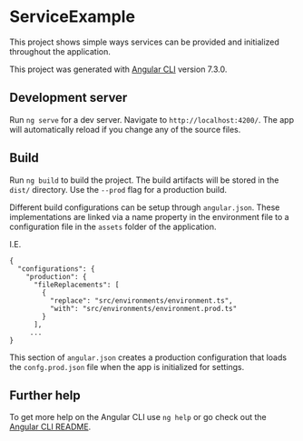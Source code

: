 # ServiceExample

This project shows simple ways services can be provided and initialized throughout the application.

This project was generated with [Angular CLI](https://github.com/angular/angular-cli) version 7.3.0.

## Development server

Run `ng serve` for a dev server. Navigate to `http://localhost:4200/`. The app will automatically reload if you change any of the source files.

## Build

Run `ng build` to build the project. The build artifacts will be stored in the `dist/` directory. Use the `--prod` flag for a production build.

Different build configurations can be setup through `angular.json`. 
These implementations are linked via a name property in the environment file to a configuration file in the `assets` folder of the application.

I.E. 
```json5
{
  "configurations": {
    "production": {
      "fileReplacements": [
        {
          "replace": "src/environments/environment.ts",
          "with": "src/environments/environment.prod.ts"
        }
      ],
     ...
}
```
This section of `angular.json` creates a production configuration that loads the `confg.prod.json` file when the app is initialized for settings.
## Further help

To get more help on the Angular CLI use `ng help` or go check out the [Angular CLI README](https://github.com/angular/angular-cli/blob/master/README.md).
